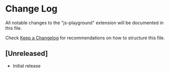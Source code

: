 # Change Log

All notable changes to the "js-playground" extension will be documented in this file.

Check [Keep a Changelog](http://keepachangelog.com/) for recommendations on how to structure this file.

## [Unreleased]

- Initial release